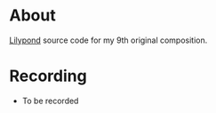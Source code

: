 # About

[Lilypond](https://lilypond.org/) source code for my 9th original composition.

# Recording

- To be recorded
